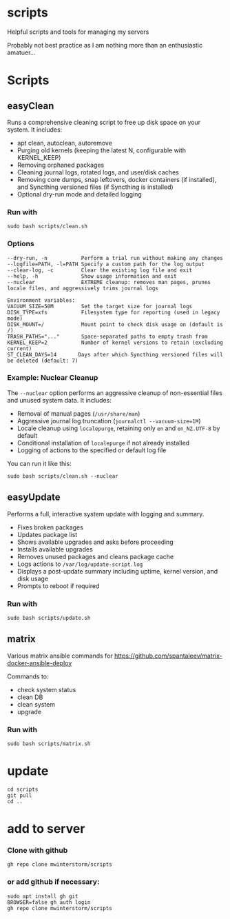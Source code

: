 # scripts
Helpful scripts and tools for managing my servers

Probably not best practice as I am nothing more than an enthusiastic amatuer...

# Scripts
## easyClean
Runs a comprehensive cleaning script to free up disk space on your system. It includes:
- apt clean, autoclean, autoremove
- Purging old kernels (keeping the latest N, configurable with KERNEL_KEEP)
- Removing orphaned packages
- Cleaning journal logs, rotated logs, and user/disk caches
- Removing core dumps, snap leftovers, docker containers (if installed), and Syncthing versioned files (if Syncthing is installed)
- Optional dry-run mode and detailed logging

### Run with
```
sudo bash scripts/clean.sh
```

### Options
```
--dry-run, -n           Perform a trial run without making any changes
--logfile=PATH, -l=PATH Specify a custom path for the log output
--clear-log, -c         Clear the existing log file and exit
--help, -h              Show usage information and exit
--nuclear               EXTREME cleanup: removes man pages, prunes locale files, and aggressively trims journal logs

Environment variables:
VACUUM_SIZE=50M         Set the target size for journal logs
DISK_TYPE=xfs           Filesystem type for reporting (used in legacy mode)
DISK_MOUNT=/            Mount point to check disk usage on (default is /)
TRASH_PATHS="..."       Space-separated paths to empty trash from
KERNEL_KEEP=2           Number of kernel versions to retain (excluding current)
ST_CLEAN_DAYS=14       Days after which Syncthing versioned files will be deleted (default: 7)
```

### Example: Nuclear Cleanup

The `--nuclear` option performs an aggressive cleanup of non-essential files and unused system data. It includes:

- Removal of manual pages (`/usr/share/man`)
- Aggressive journal log truncation (`journalctl --vacuum-size=1M`)
- Locale cleanup using `localepurge`, retaining only `en` and `en_NZ.UTF-8` by default
- Conditional installation of `localepurge` if not already installed
- Logging of actions to the specified or default log file

You can run it like this:
```
sudo bash scripts/clean.sh --nuclear
```

## easyUpdate
Performs a full, interactive system update with logging and summary.

- Fixes broken packages
- Updates package list
- Shows available upgrades and asks before proceeding
- Installs available upgrades
- Removes unused packages and cleans package cache
- Logs actions to `/var/log/update-script.log`
- Displays a post-update summary including uptime, kernel version, and disk usage
- Prompts to reboot if required

### Run with 
```
sudo bash scripts/update.sh
```

## matrix
Various matrix ansible commands for https://github.com/spantaleev/matrix-docker-ansible-deploy

Commands to:
- check system status
- clean DB
- clean system
- upgrade

### Run with 
```
sudo bash scripts/matrix.sh
```

# update
```
cd scripts
git pull
cd ..
```

# add to server
### Clone with github
```
gh repo clone mwinterstorm/scripts
```
### or add github if necessary:
```
sudo apt install gh git
BROWSER=false gh auth login
gh repo clone mwinterstorm/scripts
```
